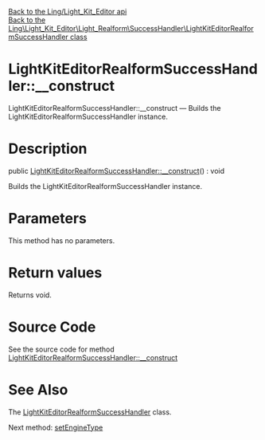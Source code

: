 [Back to the Ling/Light_Kit_Editor api](https://github.com/lingtalfi/Light_Kit_Editor/blob/master/doc/api/Ling/Light_Kit_Editor.md)<br>
[Back to the Ling\Light_Kit_Editor\Light_Realform\SuccessHandler\LightKitEditorRealformSuccessHandler class](https://github.com/lingtalfi/Light_Kit_Editor/blob/master/doc/api/Ling/Light_Kit_Editor/Light_Realform/SuccessHandler/LightKitEditorRealformSuccessHandler.md)


LightKitEditorRealformSuccessHandler::__construct
================



LightKitEditorRealformSuccessHandler::__construct — Builds the LightKitEditorRealformSuccessHandler instance.




Description
================


public [LightKitEditorRealformSuccessHandler::__construct](https://github.com/lingtalfi/Light_Kit_Editor/blob/master/doc/api/Ling/Light_Kit_Editor/Light_Realform/SuccessHandler/LightKitEditorRealformSuccessHandler/__construct.md)() : void




Builds the LightKitEditorRealformSuccessHandler instance.




Parameters
================

This method has no parameters.


Return values
================

Returns void.








Source Code
===========
See the source code for method [LightKitEditorRealformSuccessHandler::__construct](https://github.com/lingtalfi/Light_Kit_Editor/blob/master/Light_Realform/SuccessHandler/LightKitEditorRealformSuccessHandler.php#L47-L51)


See Also
================

The [LightKitEditorRealformSuccessHandler](https://github.com/lingtalfi/Light_Kit_Editor/blob/master/doc/api/Ling/Light_Kit_Editor/Light_Realform/SuccessHandler/LightKitEditorRealformSuccessHandler.md) class.

Next method: [setEngineType](https://github.com/lingtalfi/Light_Kit_Editor/blob/master/doc/api/Ling/Light_Kit_Editor/Light_Realform/SuccessHandler/LightKitEditorRealformSuccessHandler/setEngineType.md)<br>

